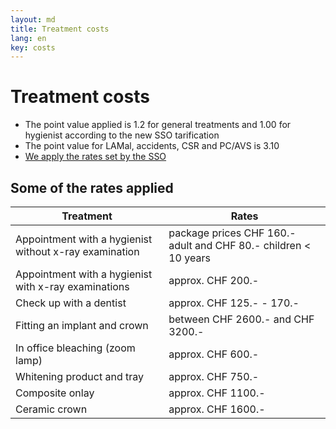 ```yaml
---
layout: md
title: Treatment costs
lang: en
key: costs
---
```


# Treatment costs

 * The point value applied is 1.2 for general treatments and 1.00 for hygienist according to the new SSO tarification
 * The point value for LAMal, accidents, CSR and PC/AVS is 3.10
 * [We apply the rates set by the SSO](https://www.sso.ch/fr/patients/droit-et-tarif/tarif-dentaire.html)

## Some of the rates applied

| Treatment | Rates |
| --------- | ----- |
| Appointment with a hygienist without x-ray examination | package prices CHF 160.- adult and CHF 80.- children < 10 years |
| Appointment with a hygienist with x-ray examinations | approx. CHF 200.- |
| Check up with a dentist | approx. CHF 125.- - 170.- |
| Fitting an implant and crown | between CHF 2600.- and CHF 3200.- |
| In office bleaching (zoom lamp) | approx. CHF 600.- |
| Whitening product and tray | approx. CHF 750.- |
| Composite onlay | approx. CHF 1100.- |
| Ceramic crown | approx. CHF 1600.- |
